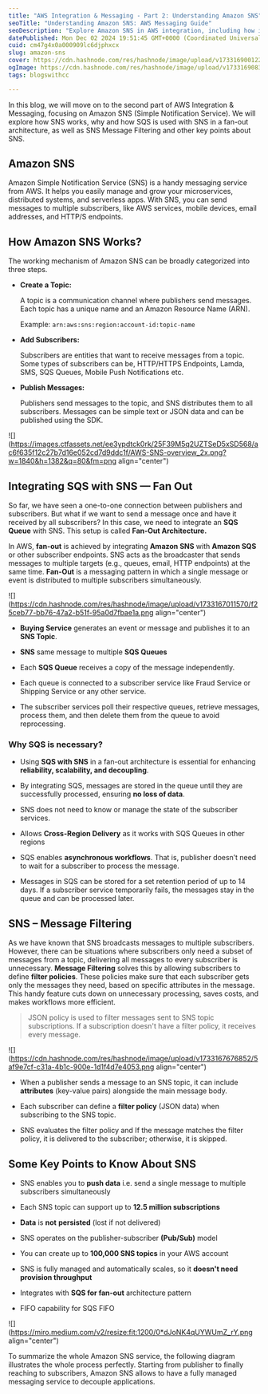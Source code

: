 ```yaml
---
title: "AWS Integration & Messaging - Part 2: Understanding Amazon SNS"
seoTitle: "Understanding Amazon SNS: AWS Messaging Guide"
seoDescription: "Explore Amazon SNS in AWS integration, including how it works, fan-out architecture with SQS, message filtering, and essential SNS features"
datePublished: Mon Dec 02 2024 19:51:45 GMT+0000 (Coordinated Universal Time)
cuid: cm47g4x0a000909lc6djphxcx
slug: amazon-sns
cover: https://cdn.hashnode.com/res/hashnode/image/upload/v1733169001229/ec502bc9-0714-4f76-88e8-e270a97d1ef5.jpeg
ogImage: https://cdn.hashnode.com/res/hashnode/image/upload/v1733169083064/5bb15487-f0e9-432b-8c95-b36bc707fb08.jpeg
tags: blogswithcc

---
```


In this blog, we will move on to the second part of AWS Integration & Messaging, focusing on Amazon SNS (Simple Notification Service). We will explore how SNS works, why and how SQS is used with SNS in a fan-out architecture, as well as SNS Message Filtering and other key points about SNS.

## Amazon SNS

Amazon Simple Notification Service (SNS) is a handy messaging service from AWS. It helps you easily manage and grow your microservices, distributed systems, and serverless apps. With SNS, you can send messages to multiple subscribers, like AWS services, mobile devices, email addresses, and HTTP/S endpoints.

## How Amazon SNS Works?

The working mechanism of Amazon SNS can be broadly categorized into three steps.

* **Create a Topic:**
    
    A topic is a communication channel where publishers send messages. Each topic has a unique name and an Amazon Resource Name (ARN).
    
    Example: `arn:aws:sns:region:account-id:topic-name`
    
* **Add Subscribers:**
    
    Subscribers are entities that want to receive messages from a topic. Some types of subscribers can be, HTTP/HTTPS Endpoints, Lamda, SMS, SQS Queues, Mobile Push Notifications etc.
    
* **Publish Messages:**
    
    Publishers send messages to the topic, and SNS distributes them to all subscribers. Messages can be simple text or JSON data and can be published using the SDK.
    

![](https://images.ctfassets.net/ee3ypdtck0rk/25F39M5q2UZTSeD5xSD568/ac6f635f12c27b7d16e052cd7d9ddc1f/AWS-SNS-overview_2x.png?w=1840&h=1382&q=80&fm=png align="center")

## Integrating SQS with SNS — Fan Out

So far, we have seen a one-to-one connection between publishers and subscribers. But what if we want to send a message once and have it received by all subscribers? In this case, we need to integrate an **SQS Queue** with SNS. This setup is called **Fan-Out Architecture.**

In AWS, **fan-out** is achieved by integrating **Amazon SNS** with **Amazon SQS** or other subscriber endpoints. SNS acts as the broadcaster that sends messages to multiple targets (e.g., queues, email, HTTP endpoints) at the same time. **Fan-Out** is a messaging pattern in which a single message or event is distributed to multiple subscribers simultaneously.

![](https://cdn.hashnode.com/res/hashnode/image/upload/v1733167011570/f25ceb77-bb76-47a2-b51f-95a0d7fbae1a.png align="center")

* **Buying Service** generates an event or message and publishes it to an **SNS Topic**.
    
* **SNS** same message to multiple **SQS Queues**
    
* Each **SQS Queue** receives a copy of the message independently.
    
* Each queue is connected to a subscriber service like Fraud Service or Shipping Service or any other service.
    
* The subscriber services poll their respective queues, retrieve messages, process them, and then delete them from the queue to avoid reprocessing.
    

### Why SQS is necessary?

* Using **SQS with SNS** in a fan-out architecture is essential for enhancing **reliability, scalability, and decoupling**.
    
* By integrating SQS, messages are stored in the queue until they are successfully processed, ensuring **no loss of data**.
    
* SNS does not need to know or manage the state of the subscriber services.
    
* Allows **Cross-Region Delivery** as it works with SQS Queues in other regions
    
* SQS enables **asynchronous workflows**. That is, publisher doesn’t need to wait for a subscriber to process the message.
    
* Messages in SQS can be stored for a set retention period of up to 14 days. If a subscriber service temporarily fails, the messages stay in the queue and can be processed later.
    

## SNS – Message Filtering

As we have known that SNS broadcasts messages to multiple subscribers. However, there can be situations where subscribers only need a subset of messages from a topic, delivering all messages to every subscriber is unnecessary. **Message Filtering** solves this by allowing subscribers to define **filter policies**. These policies make sure that each subscriber gets only the messages they need, based on specific attributes in the message. This handy feature cuts down on unnecessary processing, saves costs, and makes workflows more efficient.

> JSON policy is used to filter messages sent to SNS topic subscriptions. If a subscription doesn't have a filter policy, it receives every message.

![](https://cdn.hashnode.com/res/hashnode/image/upload/v1733167676852/5af9e7cf-c31a-4b1c-900e-1d1f4d7e4053.png align="center")

* When a publisher sends a message to an SNS topic, it can include **attributes** (key-value pairs) alongside the main message body.
    
* Each subscriber can define a **filter policy** (JSON data) when subscribing to the SNS topic.
    
* SNS evaluates the filter policy and If the message matches the filter policy, it is delivered to the subscriber; otherwise, it is skipped.
    

## Some Key Points to Know About SNS

* SNS enables you to **push data** i.e. send a single message to multiple subscribers simultaneously
    
* Each SNS topic can support up to **12.5 million subscriptions**
    
* **Data** is **not** **persisted** (lost if not delivered)
    
* SNS operates on the publisher-subscriber **(Pub/Sub)** model
    
* You can create up to **100,000 SNS topics** in your AWS account
    
* SNS is fully managed and automatically scales, so it **doesn't need provision throughput**
    
* Integrates with **SQS for fan-out** architecture pattern
    
* FIFO capability for SQS FIFO
    

![](https://miro.medium.com/v2/resize:fit:1200/0*dJoNK4qUYWUmZ_rY.png align="center")

To summarize the whole Amazon SNS service, the following diagram illustrates the whole process perfectly. Starting from publisher to finally reaching to subscribers, Amazon SNS allows to have a fully managed messaging service to decouple applications.
